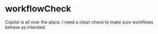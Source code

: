 # workflowCheck
Copilot is all over the place. I need a clean check to make sure workflows behave as intended.
